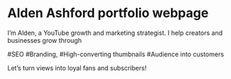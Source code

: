 # Alden Ashford portfolio webpage

I’m Alden, a YouTube growth and marketing strategist. I help creators and businesses grow through 

#SEO
#Branding, 
#High-converting thumbnails
#Audience into customers

Let’s turn views into loyal fans and subscribers!
